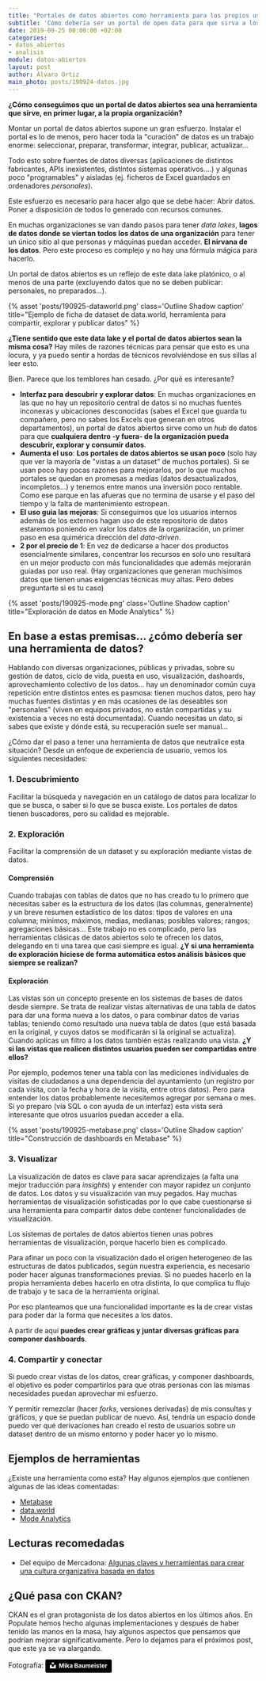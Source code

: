 ```yaml
---
title: "Portales de datos abiertos como herramienta para los propios usuarios de una organización"
subtitle: 'Cómo debería ser un portal de open data para que sirva a los propios usuarios de la organización'
date: 2019-09-25 00:00:00 +02:00
categories:
- datos_abiertos
- analisis
module: datos-abiertos
layout: post
author: Álvaro Ortiz
main_photo: posts/190924-datos.jpg
---
```


**¿Cómo conseguimos que un portal de datos abiertos sea una herramienta que sirve, en primer lugar, a la propia organización?**

Montar un portal de datos abiertos supone un gran esfuerzo. Instalar el portal es lo de menos, pero hacer toda la "curación" de datos es un trabajo enorme: seleccionar, preparar, transformar, integrar, publicar, actualizar...

Todo esto sobre fuentes de datos diversas (aplicaciones de distintos fabricantes, APIs inexistentes, distintos sistemas operativos....) y algunas poco "programables" y aisladas (ej. ficheros de Excel guardados en ordenadores _personales_).

Este esfuerzo es necesario para hacer algo que se debe hacer: Abrir datos. Poner a disposición de todos lo generado con recursos comunes.

En muchas organizaciones se van dando pasos para tener _data lakes_, **lagos de datos donde se viertan todos los datos de una organización** para tener un único sitio al que personas y máquinas puedan acceder. **El nirvana de los datos**. Pero este proceso es complejo y no hay una fórmula mágica para hacerlo.

Un portal de datos abiertos es un reflejo de este data lake platónico, o al menos de una parte (excluyendo datos que no se deben publicar: personales, no preparados...).

{% asset 'posts/190925-dataworld.png' class='Outline Shadow caption' title="Ejemplo de ficha de dataset de data.world, herramienta para compartir, explorar y publicar datos" %}

**¿Tiene sentido que este data lake y el portal de datos abiertos sean la misma cosa?** Hay miles de razones técnicas para pensar que esto es una locura, y ya puedo sentir a hordas de técnicos revolviéndose en sus sillas al leer esto.

Bien. Parece que los temblores han cesado. ¿Por qué es interesante?

* **Interfaz para descubrir y explorar datos**: En muchas organizaciones en las que no hay un repositorio central de datos si no muchas fuentes inconexas y ubicaciones desconocidas (sabes el Excel que guarda tu compañero, pero no sabes los Excels que generan en otros departamentos), un portal de datos abiertos sirve como un _hub_ de datos para que **cualquiera dentro -y fuera- de la organización pueda descubrir, explorar y consumir datos**.
* **Aumenta el uso**: **Los portales de datos abiertos se usan poco** (solo hay que ver la mayoría de "vistas a un dataset" de muchos portales). Si se usan poco hay pocas razones para mejorarlos, por lo que muchos portales se quedan en promesas a medias (datos desactualizados, incompletos...) y tenemos entre manos una inversión poco rentable. Como ese parque en las afueras que no termina de usarse y el paso del tiempo y la falta de mantenimiento estropean.
* **El uso guia las mejoras**: Si conseguimos que los usuarios internos además de los externos hagan uso de este repositorio de datos estaremos poniendo en valor los datos de la organización, un primer paso en esa quimérica dirección del _data-driven_.
* **2 por el precio de 1**: En vez de dedicarse a hacer dos productos esencialmente similares, concentrar los recursos en solo uno resultará en un mejor producto con más funcionalidades que además mejorarán guiadas por uso real. (Hay organizaciones que generan muchísimos datos que tienen unas exigencias técnicas muy altas. Pero debes preguntarte si es tu caso)


{% asset 'posts/190925-mode.png' class='Outline Shadow caption' title="Exploración de datos en Mode Analytics" %}


## En base a estas premisas... **¿cómo debería ser una herramienta de datos?**

Hablando con diversas organizaciones, públicas y privadas, sobre su gestión de datos, ciclo de vida, puesta en uso, visualización, dashoards, aprovechamiento colectivo de los datos... hay un denominador común cuya repetición entre distintos entes es pasmosa: tienen muchos datos, pero hay muchas fuentes distintas y en más ocasiones de las deseables son "personales" (viven en equipos privados, no están compartidas y su existencia a veces no está documentada). Cuando necesitas un dato, si sabes que existe y dónde está, su recuperación suele ser manual...

¿Cómo dar el paso a tener una herramienta de datos que neutralice esta situación? Desde un enfoque de experiencia de usuario, vemos los siguientes necesidades:

### 1. Descubrimiento

Facilitar la búsqueda y navegación en un catálogo de datos para localizar lo que se busca, o saber si lo que se busca existe. Los portales de datos tienen buscadores, pero su calidad es mejorable.


### 2. Exploración

Facilitar la comprensión de un dataset y su exploración mediante vistas de datos.

#### **Comprensión**

Cuando trabajas con tablas de datos que no has creado tu lo primero que necesitas saber es la estructura de los datos (las columnas, generalmente) y un breve resumen estadístico de los datos: tipos de valores en una columna; mínimos, máximos, medias, medianas; posibles valores; rangos; agregaciones básicas... Este trabajo no es complicado, pero las herramientas clásicas de datos abiertos solo te ofrecen los datos, delegando en ti una tarea que casi siempre es igual. **¿Y si una herramienta de exploración hiciese de forma automática estos análisis básicos que siempre se realizan?**

#### **Exploración**

Las vistas son un concepto presente en los sistemas de bases de datos desde siempre. Se trata de realizar vistas alternativas de una tabla de datos para dar una forma nueva a los datos, o para combinar datos de varias tablas; teniendo como resultado una nueva tabla de datos (que está basada en la original, y cuyos datos se modificarán si la original se actualiza). Cuando aplicas un filtro a los datos también estás realizando una vista. **¿Y si las vistas que realicen distintos usuarios pueden ser compartidas entre ellos?**

Por ejemplo, podemos tener una tabla con las mediciones individuales de visitas de ciudadanos a una dependencia del ayuntamiento (un registro por cada visita, con la fecha y hora de la visita, entre otros datos). Pero para entender los datos probablemente necesitemos agregar por semana o mes. Si yo preparo (vía SQL o con ayuda de un interfaz) esta vista será interesante que otros usuarios puedan acceder a ella.

{% asset 'posts/190925-metabase.png' class='Outline Shadow caption' title="Construcción de dashboards en Metabase" %}

### 3. Visualizar

La visualización de datos es clave para sacar aprendizajes (a falta una mejor traducción para _insights_) y entender con mayor rapidez un conjunto de datos. Los datos y su visualización van muy pegados. Hay muchas herramientas de visualización  sofisticadas por lo que cabe cuestionarse si una herramienta para compartir datos debe contener funcionalidades de visualización.

Los sistemas de portales de datos abiertos tienen unas pobres herramientas de visualización, porque hacerlo bien es complicado.

Para afinar un poco con la visualización dado el origen heterogeneo de las estructuras de datos publicados, según nuestra experiencia, es necesario poder hacer algunas transformaciones previas. Si no puedes hacerlo en la propia herramienta debes hacerlo en otra distinta, lo que complica tu flujo de trabajo y te saca de la herramienta original.

Por eso planteamos que una funcionalidad importante es la de crear vistas para poder dar la forma que necesites a los datos.

A partir de aquí **puedes crear gráficas y juntar diversas gráficas para componer dashboards**.


### 4. Compartir y conectar

Si puedo crear vistas de los datos, crear gráficas, y componer dashboards, el objetivo es poder compartirlos para que otras personas con las mismas necesidades puedan aprovechar mi esfuerzo.

Y permitir remezclar (hacer _forks_, versiones derivadas) de mis consultas y gráficos, y que se puedan publicar de nuevo. Así, tendría un espacio donde puedo ver qué derivaciones han creado el resto de usuarios sobre un dataset dentro de un mismo entorno y poder hacer yo lo mismo.


<div class="separator blue short"></div>


## Ejemplos de herramientas

¿Existe una herramienta como esta? Hay algunos ejemplos que contienen algunas de las ideas comentadas:

* [Metabase](https://www.metabase.com/)
* [data.world](http://data.world)
* [Mode Analytics](https://mode.com)


## Lecturas recomedadas

* Del equipo de Mercadona: [Algunas claves y herramientas para crear una cultura organizativa basada en datos](https://medium.com/@joseperezaguera/algunas-claves-y-herramientas-para-crear-una-cultura-organizativa-basada-en-datos-e9785a1498ac)



## ¿Qué pasa con CKAN?

CKAN es el gran protagonista de los datos abiertos en los últimos años. En Populate hemos hecho algunas implementaciones y después de haber tenido las manos en la masa, hay algunos aspectos que pensamos que podrían mejorar significativamente. Pero lo dejamos para el próximos post, que este ya se va alargando.


<div class="separator blue short"></div>

Fotografía: <a style="background-color:black;color:white;text-decoration:none;padding:4px 6px;font-family:-apple-system, BlinkMacSystemFont, &quot;San Francisco&quot;, &quot;Helvetica Neue&quot;, Helvetica, Ubuntu, Roboto, Noto, &quot;Segoe UI&quot;, Arial, sans-serif;font-size:12px;font-weight:bold;line-height:1.2;display:inline-block;border-radius:3px" href="https://unsplash.com/@mbaumi?utm_medium=referral&amp;utm_campaign=photographer-credit&amp;utm_content=creditBadge" target="_blank" rel="noopener noreferrer" title="Download free do whatever you want high-resolution photos from Mika Baumeister"><span style="display:inline-block;padding:2px 3px"><svg xmlns="http://www.w3.org/2000/svg" style="height:12px;width:auto;position:relative;vertical-align:middle;top:-2px;fill:white" viewBox="0 0 32 32"><title>unsplash-logo</title><path d="M10 9V0h12v9H10zm12 5h10v18H0V14h10v9h12v-9z"></path></svg></span><span style="display:inline-block;padding:2px 3px">Mika Baumeister</span></a>

